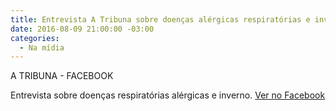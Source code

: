 ```yaml
---
title: Entrevista A Tribuna sobre doenças alérgicas respiratórias e inverno
date: 2016-08-09 21:00:00 -03:00
categories:
  - Na mídia
---
```


<p>A TRIBUNA - FACEBOOK </p>

<p>Entrevista sobre doenças respiratórias alérgicas e inverno. <a href="https://www.facebook.com/183175528378848/videos/1395323177164071/">Ver no Facebook</a></p>
